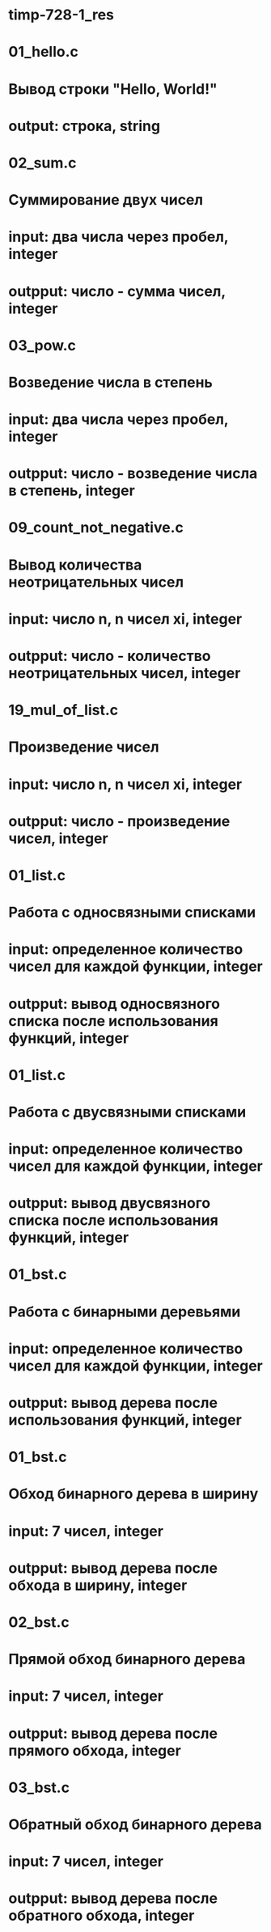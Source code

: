 # timp-728-1_res
#
# 01_hello.c
# Вывод строки "Hello, World!"
# output: строка, string
#
# 02_sum.c
# Суммирование двух чисел
# input: два числа через пробел, integer
# outpput: число - сумма чисел, integer
#
# 03_pow.c
# Возведение числа в степень
# input: два числа через пробел, integer
# outpput: число - возведение числа в степень, integer
#
# 09_count_not_negative.c
# Вывод количества неотрицательных чисел
# input: число n, n чисел xi, integer
# outpput: число - количество неотрицательных чисел, integer
#
# 19_mul_of_list.c
# Произведение чисел
# input: число n, n чисел xi, integer
# outpput: число - произведение чисел, integer
#
# 01_list.c
# Работа с односвязными списками
# input: определенное количество чисел для каждой функции, integer
# outpput: вывод односвязного списка после использования функций, integer
#
# 01_list.c
# Работа с двусвязными списками
# input: определенное количество чисел для каждой функции, integer
# outpput: вывод двусвязного списка после использования функций, integer
# 
# 01_bst.c
# Работа с бинарными деревьями
# input: определенное количество чисел для каждой функции, integer
# outpput: вывод дерева после использования функций, integer
#
# 01_bst.c
# Обход бинарного дерева в ширину
# input: 7 чисел, integer
# outpput: вывод дерева после обхода в ширину, integer
#
# 02_bst.c
# Прямой обход бинарного дерева
# input: 7 чисел, integer
# outpput: вывод дерева после прямого обхода, integer
#
# 03_bst.c
# Обратный обход бинарного дерева
# input: 7 чисел, integer
# outpput: вывод дерева после обратного обхода, integer

